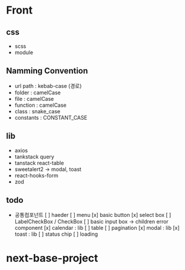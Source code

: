 # Front

## css

- scss
- module

## Namming Convention

- url path : kebab-case (경로)
- folder : camelCase
- file : camelCase
- function : camelCase
- class : snake_case
- constants : CONSTANT_CASE

## lib

- axios
- tankstack query
- tanstack react-table
- sweetalert2 -> modal, toast
- react-hooks-form
- zod

## todo

- 공통컴포넌트
  [ ] haeder
  [ ] menu
  [x] basic button
  [x] select box
  [ ] LabelCheckBox / CheckBox
  [ ] basic input box -> children error component
  [x] calendar : lib
  [ ] table
  [ ] pagination
  [x] modal : lib
  [x] toast : lib
  [ ] status chip
  [ ] loading
# next-base-project
